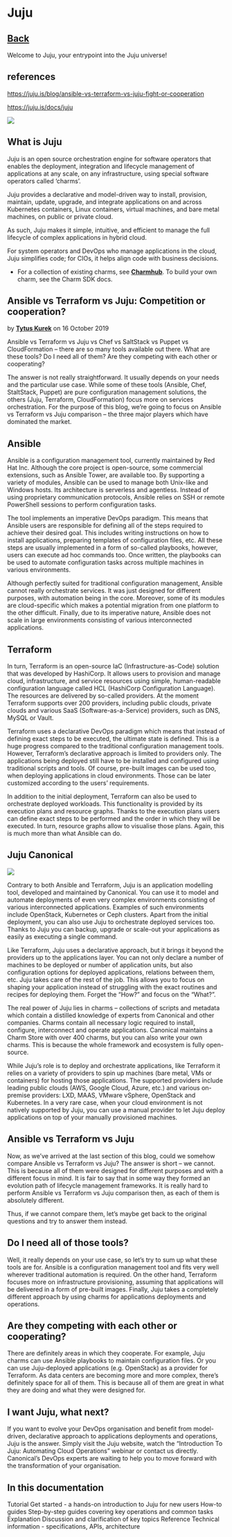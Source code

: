 # Juju

## **[Back](../../research_list.md)**

Welcome to Juju, your entrypoint into the Juju universe!

## references

<https://juju.is/blog/ansible-vs-terraform-vs-juju-fight-or-cooperation>

<https://juju.is/docs/juju>

![](https://discourse-charmhub-io.s3.eu-west-2.amazonaws.com/optimized/2X/7/738a914d2452961cb3d31bb3635b056ff7735b17_2_690x254.png)

## What is Juju

Juju is an open source orchestration engine for software operators that enables the deployment, integration and lifecycle management of applications at any scale, on any infrastructure, using special software operators called ‘charms’.

Juju provides a declarative and model-driven way to install, provision, maintain, update, upgrade, and integrate applications on and across Kubernetes containers, Linux containers, virtual machines, and bare metal machines, on public or private cloud.

As such, Juju makes it simple, intuitive, and efficient to manage the full lifecycle of complex applications in hybrid cloud.

For system operators and DevOps who manage applications in the cloud, Juju simplifies code; for CIOs, it helps align code with business decisions.

- For a collection of existing charms, see **[Charmhub](https://charmhub.io/)**. To build your own charm, see the Charm SDK docs.

## Ansible vs Terraform vs Juju: Competition or cooperation?

by **[Tytus Kurek](https://juju.is/blog/ansible-vs-terraform-vs-juju-fight-or-cooperation)** on 16 October 2019

Ansible vs Terraform vs Juju vs Chef vs SaltStack vs Puppet vs CloudFormation – there are so many tools available out there. What are these tools? Do I need all of them? Are they competing with each other or cooperating?

The answer is not really straightforward. It usually depends on your needs and the particular use case. While some of these tools (Ansible, Chef, StaltStack, Puppet) are pure configuration management solutions, the others (Juju, Terraform, CloudFormation) focus more on services orchestration. For the purpose of this blog, we’re going to focus on Ansible vs Terraform vs Juju comparison – the three major players which have dominated the market.

## Ansible

Ansible is a configuration management tool, currently maintained by Red Hat Inc. Although the core project is open-source, some commercial extensions, such as Ansible Tower, are available too. By supporting a variety of modules, Ansible can be used to manage both Unix-like and Windows hosts. Its architecture is serverless and agentless. Instead of using proprietary communication protocols, Ansible relies on SSH or remote PowerShell sessions to perform configuration tasks.

The tool implements an imperative DevOps paradigm. This means that Ansible users are responsible for defining all of the steps required to achieve their desired goal. This includes writing instructions on how to install applications, preparing templates of configuration files, etc. All these steps are usually implemented in a form of so-called playbooks, however, users can execute ad hoc commands too. Once written, the playbooks can be used to automate configuration tasks across multiple machines in various environments.

Although perfectly suited for traditional configuration management, Ansible cannot really orchestrate services. It was just designed for different purposes, with automation being in the core. Moreover, some of its modules are cloud-specific which makes a potential migration from one platform to the other difficult. Finally, due to its imperative nature, Ansible does not scale in large environments consisting of various interconnected applications.

## Terraform

In turn, Terraform is an open-source IaC (Infrastructure-as-Code) solution that was developed by HashiCorp. It allows users to provision and manage cloud, infrastructure, and service resources using simple, human-readable configuration language called HCL (HashiCorp Configuration Language). The resources are delivered by so-called providers. At the moment Terraform supports over 200 providers, including public clouds, private clouds and various SaaS (Software-as-a-Service) providers, such as DNS, MySQL or Vault.

Terraform uses a declarative DevOps paradigm which means that instead of defining exact steps to be executed, the ultimate state is defined. This is a huge progress compared to the traditional configuration management tools. However, Terraform’s declarative approach is limited to providers only. The applications being deployed still have to be installed and configured using traditional scripts and tools. Of course, pre-built images can be used too, when deploying applications in cloud environments. Those can be later customized according to the users’ requirements.

In addition to the initial deployment, Terraform can also be used to orchestrate deployed workloads. This functionality is provided by its execution plans and resource graphs. Thanks to the execution plans users can define exact steps to be performed and the order in which they will be executed. In turn, resource graphs allow to visualise those plans. Again, this is much more than what Ansible can do.

## Juju Canonical

![](https://res.cloudinary.com/canonical/image/fetch/f_auto,q_auto,fl_sanitize,c_fill,w_364,h_133/https://ubuntu.com/wp-content/uploads/4ec1/juju.png)

Contrary to both Ansible and Terraform, Juju is an application modelling tool, developed and maintained by Canonical. You can use it to model and automate deployments of even very complex environments consisting of various interconnected applications. Examples of such environments include OpenStack, Kubernetes or Ceph clusters. Apart from the initial deployment, you can also use Juju to orchestrate deployed services too. Thanks to Juju you can backup, upgrade or scale-out your applications as easily as executing a single command.

Like Terraform, Juju uses a declarative approach, but it brings it beyond the providers up to the applications layer. You can not only declare a number of machines to be deployed or number of application units, but also configuration options for deployed applications, relations between them, etc. Juju takes care of the rest of the job. This allows you to focus on shaping your application instead of struggling with the exact routines and recipes for deploying them. Forget the “How?” and focus on the “What?”.

The real power of Juju lies in charms – collections of scripts and metadata which contain a distilled knowledge of experts from Canonical and other companies. Charms contain all necessary logic required to install, configure, interconnect and operate applications. Canonical maintains a Charm Store with over 400 charms, but you can also write your own charms. This is because the whole framework and ecosystem is fully open-source.

While Juju’s role is to deploy and orchestrate applications, like Terraform it relies on a variety of providers to spin up machines (bare metal, VMs or containers) for hosting those applications. The supported providers include leading public clouds (AWS, Google Cloud, Azure, etc.) and various on-premise providers: LXD, MAAS, VMware vSphere, OpenStack and Kubernetes. In a very rare case, when your cloud environment is not natively supported by Juju, you can use a manual provider to let Juju deploy applications on top of your manually provisioned machines.

## Ansible vs Terraform vs Juju

Now, as we’ve arrived at the last section of this blog, could we somehow compare Ansible vs Terraform vs Juju? The answer is short – we cannot. This is because all of them were designed for different purposes and with a different focus in mind. It is fair to say that in some way they formed an evolution path of lifecycle management frameworks. It is really hard to perform Ansible vs Terraform vs Juju comparison then, as each of them is absolutely different.

Thus, if we cannot compare them, let’s maybe get back to the original questions and try to answer them instead.

## Do I need all of those tools?

Well, it really depends on your use case, so let’s try to sum up what these tools are for. Ansible is a configuration management tool and fits very well wherever traditional automation is required. On the other hand, Terraform focuses more on infrastructure provisioning, assuming that applications will be delivered in a form of pre-built images. Finally, Juju takes a completely different approach by using charms for applications deployments and operations.

## Are they competing with each other or cooperating?

There are definitely areas in which they cooperate. For example, Juju charms can use Ansible playbooks to maintain configuration files. Or you can use Juju-deployed applications (e.g. OpenStack) as a provider for Terraform. As data centers are becoming more and more complex, there’s definitely space for all of them. This is because all of them are great in what they are doing and what they were designed for.

## I want Juju, what next?

If you want to evolve your DevOps organisation and benefit from model-driven, declarative approach to applications deployments and operations, Juju is the answer. Simply visit the Juju website, watch the “Introduction To Juju: Automating Cloud Operations” webinar or contact us directly. Canonical’s DevOps experts are waiting to help you to move forward with the transformation of your organisation.

## In this documentation

Tutorial
Get started - a hands-on introduction to Juju for new users
How-to guides
Step-by-step guides covering key operations and common tasks
Explanation
Discussion and clarification of key topics Reference
Technical information - specifications, APIs, architecture
